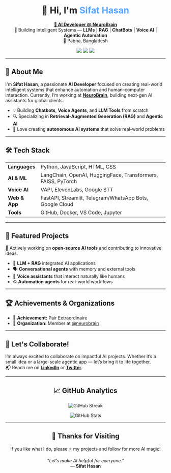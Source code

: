 <h1 align="center">👋 Hi, I'm <span style="color:#58a6ff;">Sifat Hasan</span></h1>

<p align="center">
  <a href="https://neurobrains.co/"><b>🚀 AI Developer @ NeuroBrain</b></a><br>
  🤖 Building Intelligent Systems — <b>LLMs</b> | <b>RAG</b> | <b>ChatBots</b> | <b>Voice AI</b> | <b>Agentic Automation</b><br>
  📍 Pabna, Bangladesh
</p>

<p align="center">
  <a href="https://www.linkedin.com/in/prosifathasan"><img src="https://img.shields.io/badge/LinkedIn-0077B5?style=flat-square&logo=linkedin&logoColor=white"/></a>
  <a href="https://twitter.com/ProSifatHasan"><img src="https://img.shields.io/badge/Twitter/X-000000?style=flat-square&logo=x&logoColor=white"/></a>
  <a href="https://neurobrains.co/"><img src="https://img.shields.io/badge/Portfolio-58a6ff?style=flat-square&logo=firefox-browser&logoColor=white"/></a>
</p>

---

<h2>🧠 About Me</h2>

<p>
I'm <b>Sifat Hasan</b>, a passionate <b>AI Developer</b> focused on creating real-world intelligent systems that enhance automation and human–computer interaction.  
Currently, I’m working at <a href="https://neurobrains.co/"><b>NeuroBrain</b></a>, building next-gen AI assistants for global clients.
</p>

<ul>
  <li>💡 Building <b>Chatbots</b>, <b>Voice Agents</b>, and <b>LLM Tools</b> from scratch</li>
  <li>🔍 Specializing in <b>Retrieval-Augmented Generation (RAG)</b> and <b>Agentic AI</b></li>
  <li>🧩 Love creating <b>autonomous AI systems</b> that solve real-world problems</li>
</ul>

---

<h2>🛠️ Tech Stack</h2>

<table>
<tr>
<td><b>Languages</b></td>
<td>Python, JavaScript, HTML, CSS</td>
</tr>
<tr>
<td><b>AI & ML</b></td>
<td>LangChain, OpenAI, HuggingFace, Transformers, FAISS, PyTorch</td>
</tr>
<tr>
<td><b>Voice AI</b></td>
<td>VAPI, ElevenLabs, Google STT</td>
</tr>
<tr>
<td><b>Web & App</b></td>
<td>FastAPI, Streamlit, Telegram/WhatsApp Bots, Google Cloud</td>
</tr>
<tr>
<td><b>Tools</b></td>
<td>GitHub, Docker, VS Code, Jupyter</td>
</tr>
</table>

---

<h2>🧩 Featured Projects</h2>

<p>🚀 Actively working on <b>open-source AI tools</b> and contributing to innovative ideas.</p>

<ul>
  <li>🔗 <b>LLM + RAG</b> integrated AI applications</li>
  <li>🗣️ <b>Conversational agents</b> with memory and external tools</li>
  <li>🎤 <b>Voice assistants</b> that interact naturally like humans</li>
  <li>⚙️ <b>Automation agents</b> for real-world workflows</li>
</ul>

---

<h2>🏆 Achievements & Organizations</h2>

<ul>
  <li>🥇 <b>Achievement:</b> Pair Extraordinaire</li>
  <li>👥 <b>Organization:</b> Member at <a href="https://github.com/neurobrains">@neurobrain</a></li>
</ul>

---

<h2>🌟 Let's Collaborate!</h2>

<p>
I’m always excited to collaborate on impactful AI projects.  
Whether it’s a small idea or a large-scale agentic app — let’s bring it to life together.  
<br>
📬 Reach me on <a href="https://www.linkedin.com/in/prosifathasan"><b>LinkedIn</b></a> or <a href="https://twitter.com/ProSifatHasan"><b>Twitter</b></a>.
</p>

---

<h2 align="center">📈 GitHub Analytics</h2>

<p align="center">
  <img src="https://streak-stats.demolab.com?user=Pro-Sifat-Hasan&theme=dark" alt="GitHub Streak" />
</p>

<p align="center">
  <img src="https://github-readme-stats.vercel.app/api?username=Pro-Sifat-Hasan&show_icons=true&theme=radical" alt="GitHub Stats" />
</p>

---

<h2 align="center">🙏 Thanks for Visiting</h2>

<p align="center">
If you like what I do, please ⭐ my projects and follow for more AI magic!  
</p>

<p align="center">
  <i>“Let’s make AI helpful for everyone.”</i><br>— <b>Sifat Hasan</b>
</p>
